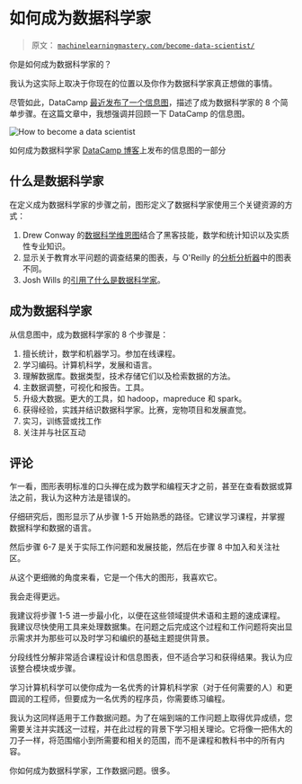 # 如何成为数据科学家

> 原文： [`machinelearningmastery.com/become-data-scientist/`](https://machinelearningmastery.com/become-data-scientist/)

你是如何成为数据科学家的？

我认为这实际上取决于你现在的位置以及你作为数据科学家真正想做的事情。

尽管如此，DataCamp [最近发布了一个信息图](http://blog.datacamp.com/how-to-become-a-data-scientist-in-8-easy-steps-the-infographic/)，描述了成为数据科学家的 8 个简单步骤。在这篇文章中，我想强调并回顾一下 DataCamp 的信息图。

![How to become a data scientist](https://3qeqpr26caki16dnhd19sv6by6v-wpengine.netdna-ssl.com/wp-content/uploads/2014/11/How-to-become-a-data-scientist.png)

如何成为数据科学家 [DataCamp 博客](http://blog.datacamp.com/how-to-become-a-data-scientist-in-8-easy-steps-the-infographic/)上发布的信息图的一部分

## 什么是数据科学家

在定义成为数据科学家的步骤之前，图形定义了数据科学家使用三个关键资源的方式：

1.  Drew Conway 的[数据科学维恩图](http://drewconway.com/zia/2013/3/26/the-data-science-venn-diagram)结合了黑客技能，数学和统计知识以及实质性专业知识。
2.  显示关于教育水平问题的调查结果的图表，与 O'Reilly 的[分析分析器](http://www.oreilly.com/data/free/analyzing-the-analyzers.csp)中的图表不同。
3.  Josh Wills 的[引用了什么是数据科学家](https://twitter.com/josh_wills/status/198093512149958656)。

## 成为数据科学家

从信息图中，成为数据科学家的 8 个步骤是：

1.  擅长统计，数学和机器学习。参加在线课程。
2.  学习编码。计算机科学，发展和语言。
3.  理解数据库。数据类型，技术存储它们以及检索数据的方法。
4.  主数据调整，可视化和报告。工具。
5.  升级大数据。更大的工具，如 hadoop，mapreduce 和 spark。
6.  获得经验，实践并结识数据科学家。比赛，宠物项目和发展直觉。
7.  实习，训练营或找工作
8.  关注并与社区互动

## 评论

乍一看，图形表明标准的口头禅在成为数学和编程天才之前，甚至在查看数据或算法之前，我认为这种方法是错误的。

仔细研究后，图形显示了从步骤 1-5 开始熟悉的路径。它建议学习课程，并掌握数据科学和数据的语言。

然后步骤 6-7 是关于实际工作问题和发展技能，然后在步骤 8 中加入和关注社区。

从这个更细微的角度来看，它是一个伟大的图形，我喜欢它。

我会走得更远。

我建议将步骤 1-5 进一步最小化，以便在这些领域提供术语和主题的速成课程。我建议尽快使用工具来处理数据集。在问题之后完成这个过程和工作问题将突出显示需求并为那些可以及时学习和编织的基础主题提供背景。

分段线性分解非常适合课程设计和信息图表，但不适合学习和获得结果。我认为应该整合模块或步骤。

学习计算机科学可以使你成为一名优秀的计算机科学家（对于任何需要的人）和更圆润的工程师，但要成为一名优秀的程序员，你需要练习编程。

我认为这同样适用于工作数据问题。为了在端到端的工作问题上取得优异成绩，您需要关注并实践这一过程，并在此过程的背景下学习相关理论。它将像一把伟大的刀子一样，将范围缩小到所需要和相关的范围，而不是课程和教科书中的所有内容。

你如何成为数据科学家，工作数据问题。很多。